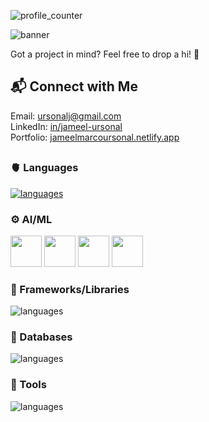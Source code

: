![profile_counter](https://komarev.com/ghpvc/?username=smolduck02&color=green)

![banner](https://github.com/user-attachments/assets/4b42149c-6505-42e6-84df-cdb3a0880539)

Got a project in mind? Feel free to drop a hi! 🤟 <br>

## 📬 Connect with Me
Email: [ursonalj@gmail.com](mailto:ursonalj@gmail.com)<br>
LinkedIn: [in/jameel-ursonal](https://linkedin.com/in/jameel-ursonal)<br>
Portfolio: [jameelmarcoursonal.netlify.app](https://jameelmarcoursonal.netlify.app)<br>

##

### 🫀 Languages
[![languages](https://skillicons.dev/icons?i=js,ts,java,python,c,sql)](https://skillicons.dev)

### ⚙️ AI/ML
<img src="https://github.com/user-attachments/assets/bb9c69d1-378b-4d1c-b720-fcb177609d49" width="50" />
<img src="https://github.com/user-attachments/assets/25b7b805-31b0-4478-b610-5ac36338d23d" width="50" />
<img src="https://github.com/user-attachments/assets/a4b86976-e7ab-45e0-9686-60f9bc7b5dba" width="50" />
<img src="https://github.com/user-attachments/assets/7ede517d-97fd-48e5-ba11-416e348bdfe4" width="50" />

### 🦾 Frameworks/Libraries
![languages](https://skillicons.dev/icons?i=react,nextjs,nestjs,tailwind,django,astro,solidjs)

### 🔐 Databases
![languages](https://skillicons.dev/icons?i=redis,postgres,sqlite,firebase)

### 🧰 Tools
![languages](https://skillicons.dev/icons?i=vscode,git,figma,github,jira,clickup)
